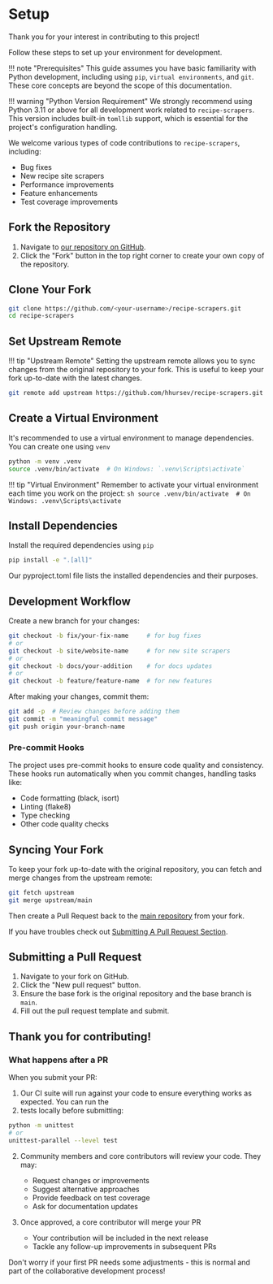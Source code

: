 # Setup

Thank you for your interest in contributing to this project!

Follow these steps to set up your environment for development.

!!! note "Prerequisites"
    This guide assumes you have basic familiarity with Python development, including using `pip`,
    `virtual environments`, and `git`. These core concepts are beyond the scope of this documentation.


!!! warning "Python Version Requirement"
    We strongly recommend using Python 3.11 or above for all development work related to `recipe-scrapers`.
    This version includes built-in `tomllib` support, which is essential for the project's configuration handling.


We welcome various types of code contributions to `recipe-scrapers`, including:

- Bug fixes
- New recipe site scrapers
- Performance improvements
- Feature enhancements
- Test coverage improvements


## Fork the Repository

1. Navigate to [our repository on GitHub](https://github.com/hhursev/recipe-scrapers).
2. Click the "Fork" button in the top right corner to create your own copy of the repository.


## Clone Your Fork

```sh
git clone https://github.com/<your-username>/recipe-scrapers.git
cd recipe-scrapers
```

## Set Upstream Remote

!!! tip "Upstream Remote"
    Setting the upstream remote allows you to sync changes from the original repository to your fork.
    This is useful to keep your fork up-to-date with the latest changes.

```sh
git remote add upstream https://github.com/hhursev/recipe-scrapers.git
```


## Create a Virtual Environment

It's recommended to use a virtual environment to manage dependencies. You can create one using `venv`

```sh
python -m venv .venv
source .venv/bin/activate  # On Windows: `.venv\Scripts\activate`
```

!!! tip "Virtual Environment"
    Remember to activate your virtual environment each time you work on the project:
    ```sh
    source .venv/bin/activate  # On Windows: .venv\Scripts\activate
    ```

## Install Dependencies

Install the required dependencies using `pip`

```sh
pip install -e ".[all]"
```

Our pyproject.toml file lists the installed dependencies and their purposes.


## Development Workflow

Create a new branch for your changes:
```sh
git checkout -b fix/your-fix-name     # for bug fixes
# or
git checkout -b site/website-name     # for new site scrapers
# or
git checkout -b docs/your-addition    # for docs updates
# or
git checkout -b feature/feature-name  # for new features
```

After making your changes, commit them:

```sh
git add -p  # Review changes before adding them
git commit -m "meaningful commit message"
git push origin your-branch-name
```

### Pre-commit Hooks

The project uses pre-commit hooks to ensure code quality and consistency. These hooks run
automatically when you commit changes, handling tasks like:

- Code formatting (black, isort)
- Linting (flake8)
- Type checking
- Other code quality checks


## Syncing Your Fork

To keep your fork up-to-date with the original repository, you can fetch and merge changes from
the upstream remote:

```sh
git fetch upstream
git merge upstream/main
```

Then create a Pull Request back to the [main repository](https://github.com/hhursev/recipe-scrapers)
from your fork.


If you have troubles check out [Submitting A  Pull Request Section](#submitting-a-pull-request).


## Submitting a Pull Request

1. Navigate to your fork on GitHub.
2. Click the "New pull request" button.
3. Ensure the base fork is the original repository and the base branch is `main`.
4. Fill out the pull request template and submit.


## Thank you for contributing!

### What happens after a PR

When you submit your PR:

1. Our CI suite will run against your code to ensure everything works as expected. You can run the
2. tests locally before submitting:
```sh
python -m unittest
# or
unittest-parallel --level test
```

2. Community members and core contributors will review your code. They may:
    - Request changes or improvements
    - Suggest alternative approaches
    - Provide feedback on test coverage
    - Ask for documentation updates

3. Once approved, a core contributor will merge your PR
    - Your contribution will be included in the next release
    - Tackle any follow-up improvements in subsequent PRs

Don't worry if your first PR needs some adjustments - this is normal and part of the collaborative
development process!
